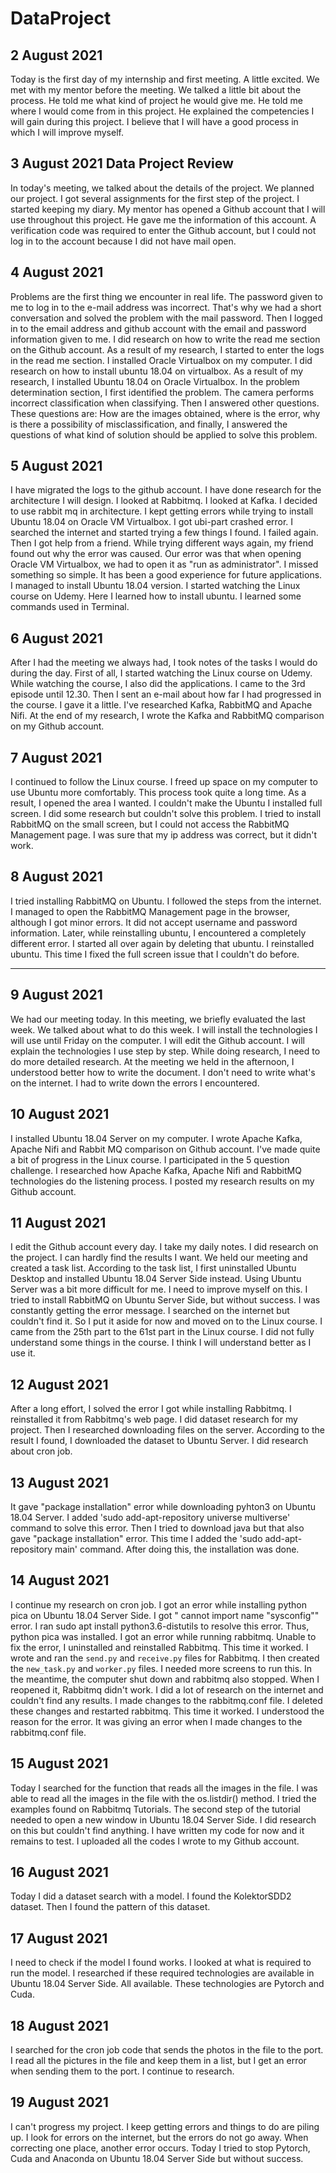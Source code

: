 # DataProject
## 2 August 2021 
Today is the first day of my internship and first meeting. A little excited. We met with my mentor before the meeting. We talked a little bit about the process. He told me what kind of project he would give me. He told me where I would come from in this project. He explained the competencies I will gain during this project. I believe that I will have a good process in which I will improve myself.
## 3 August 2021 Data Project Review
In today's meeting, we talked about the details of the project. We planned our project. I got several assignments for the first step of the project. I started keeping my diary. My mentor has opened a Github account that I will use throughout this project. He gave me the information of this account. A verification code was required to enter the Github account, but I could not log in to the account because I did not have mail open.
## 4 August 2021 
Problems are the first thing we encounter in real life. The password given to me to log in to the e-mail address was incorrect. That's why we had a short conversation and solved the problem with the mail password. Then I logged in to the email address and github account with the email and password information given to me. I did research on how to write the read me section on the Github account. As a result of my research, I started to enter the logs in the read me section. I installed Oracle Virtualbox on my computer. I did research on how to install ubuntu 18.04 on virtualbox. As a result of my research, I installed Ubuntu 18.04 on Oracle Virtualbox. In the problem determination section, I first identified the problem. The camera performs incorrect classification when classifying. Then I answered other questions. These questions are: How are the images obtained, where is the error, why is there a possibility of misclassification, and finally, I answered the questions of what kind of solution should be applied to solve this problem.
## 5 August 2021 
I have migrated the logs to the github account. I have done research for the architecture I will design. I looked at Rabbitmq. I looked at Kafka. I decided to use rabbit mq in architecture. I kept getting errors while trying to install Ubuntu 18.04 on Oracle VM Virtualbox. I got ubi-part crashed error. I searched the internet and started trying a few things I found. I failed again. Then I got help from a friend. While trying different ways again, my friend found out why the error was caused. Our error was that when opening Oracle VM Virtualbox, we had to open it as "run as administrator". I missed something so simple. It has been a good experience for future applications. I managed to install Ubuntu 18.04 version. I started watching the Linux course on Udemy. Here I learned how to install ubuntu. I learned some commands used in Terminal.
## 6 August 2021 
After I had the meeting we always had, I took notes of the tasks I would do during the day. First of all, I started watching the Linux course on Udemy. While watching the course, I also did the applications. I came to the 3rd episode until 12.30. Then I sent an e-mail about how far I had progressed in the course. I gave it a little. I've researched Kafka, RabbitMQ and Apache Nifi. At the end of my research, I wrote the Kafka and RabbitMQ comparison on my Github account.
## 7 August 2021  
I continued to follow the Linux course. I freed up space on my computer to use Ubuntu more comfortably. This process took quite a long time. As a result, I opened the area I wanted. I couldn't make the Ubuntu I installed full screen. I did some research but couldn't solve this problem. I tried to install RabbitMQ on the small screen, but I could not access the RabbitMQ Management page. I was sure that my ip address was correct, but it didn't work.
## 8 August 2021 
I tried installing RabbitMQ on Ubuntu. I followed the steps from the internet. I managed to open the RabbitMQ Management page in the browser, although I got minor errors. It did not accept username and password information. Later, while reinstalling ubuntu, I encountered a completely different error. I started all over again by deleting that ubuntu. I reinstalled ubuntu. This time I fixed the full screen issue that I couldn't do before.

--------------
## 9 August 2021
We had our meeting today. In this meeting, we briefly evaluated the last week. We talked about what to do this week. I will install the technologies I will use until Friday on the computer. I will edit the Github account. I will explain the technologies I use step by step. While doing research, I need to do more detailed research. At the meeting we held in the afternoon, I understood better how to write the document. I don't need to write what's on the internet. I had to write down the errors I encountered.
## 10 August 2021 
I installed Ubuntu 18.04 Server on my computer. I wrote Apache Kafka, Apache Nifi and Rabbit MQ comparison on Github account. I've made quite a bit of progress in the Linux course. I participated in the 5 question challenge. I researched how Apache Kafka, Apache Nifi and RabbitMQ technologies do the listening process. I posted my research results on my Github account.
## 11 August 2021 
I edit the Github account every day. I take my daily notes. I did research on the project. I can hardly find the results I want. We held our meeting and created a task list. According to the task list, I first uninstalled Ubuntu Desktop and installed Ubuntu 18.04 Server Side instead. Using Ubuntu Server was a bit more difficult for me. I need to improve myself on this. I tried to install RabbitMQ on Ubuntu Server Side, but without success. I was constantly getting the error message. I searched on the internet but couldn't find it. So I put it aside for now and moved on to the Linux course. I came from the 25th part to the 61st part in the Linux course. I did not fully understand some things in the course. I think I will understand better as I use it.
## 12 August 2021
After a long effort, I solved the error I got while installing Rabbitmq. I reinstalled it from Rabbitmq's web page. I did dataset research for my project. Then I researched downloading files on the server. According to the result I found, I downloaded the dataset to Ubuntu Server. I did research about cron job.
## 13 August 2021
It gave "package installation" error while downloading pyhton3 on Ubuntu 18.04 Server. I added 'sudo add-apt-repository universe multiverse' command to solve this error. Then I tried to download java but that also gave "package installation" error. This time I added the 'sudo add-apt-repository main' command. After doing this, the installation was done.
## 14 August 2021
I continue my research on cron job. I got an error while installing python pica on Ubuntu 18.04 Server Side. I got " cannot import name "sysconfig"" error. I ran sudo apt install python3.6-distutils to resolve this error. Thus, python pica was installed. I got an error while running rabbitmq. Unable to fix the error, I uninstalled and reinstalled Rabbitmq. This time it worked. I wrote and ran the `send.py` and `receive.py` files for Rabbitmq. I then created the `new_task.py` and `worker.py` files. I needed more screens to run this. In the meantime, the computer shut down and rabbitmq also stopped. When I reopened it, Rabbitmq didn't work. I did a lot of research on the internet and couldn't find any results. I made changes to the rabbitmq.conf file. I deleted these changes and restarted rabbitmq. This time it worked. I understood the reason for the error. It was giving an error when I made changes to the rabbitmq.conf file.
## 15 August 2021
Today I searched for the function that reads all the images in the file. I was able to read all the images in the file with the os.listdir() method. I tried the examples found on Rabbitmq Tutorials. The second step of the tutorial needed to open a new window in Ubuntu 18.04 Server Side. I did research on this but couldn't find anything. I have written my code for now and it remains to test. I uploaded all the codes I wrote to my Github account.
## 16 August 2021
Today I did a dataset search with a model. I found the KolektorSDD2 dataset. Then I found the pattern of this dataset.
## 17 August 2021
I need to check if the model I found works. I looked at what is required to run the model. I researched if these required technologies are available in Ubuntu 18.04 Server Side. All available. These technologies are Pytorch and Cuda.
## 18 August 2021
I searched for the cron job code that sends the photos in the file to the port. I read all the pictures in the file and keep them in a list, but I get an error when sending them to the port. I continue to research.
## 19 August 2021
I can't progress my project. I keep getting errors and things to do are piling up. I look for errors on the internet, but the errors do not go away. When correcting one place, another error occurs. Today I tried to stop Pytorch, Cuda and Anaconda on Ubuntu 18.04 Server Side but without success.
